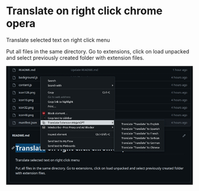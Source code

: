 # Translate on right click chrome opera
Translate selected text on right click menu

Put all files in the same directory.
Go to extensions, click on load unpacked and select previously created folder with extension files.

![alt text](https://github.com/misjah/Translate-on-right-click-chrome/blob/main/translate.jpg)
